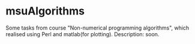# msuAlgorithms
Some tasks from course "Non-numerical programming algorithms", which realised using Perl and matlab(for plotting).
Description: soon.
